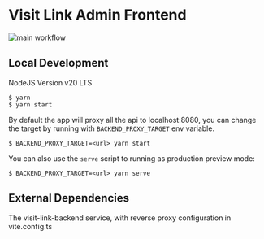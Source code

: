 # Visit Link Admin Frontend

![main workflow](https://github.com/DHEPLab/visit-link-admin-web/actions/workflows/ci.yml/badge.svg)

## Local Development

NodeJS Version v20 LTS

```
$ yarn
$ yarn start
```

By default the app will proxy all the api to localhost:8080, you can change the target by running with `BACKEND_PROXY_TARGET` env variable.
```shell
$ BACKEND_PROXY_TARGET=<url> yarn start
```

You can also use the `serve` script to running as production preview mode:
```shell
$ BACKEND_PROXY_TARGET=<url> yarn serve
```

## External Dependencies

The visit-link-backend service, with reverse proxy configuration in vite.config.ts

